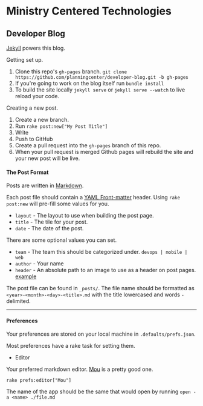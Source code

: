 Ministry Centered Technologies
==============================

## Developer Blog

[Jekyll](http://jekyllrb.com) powers this blog.

Getting set up.

1. Clone this repo's `gh-pages` branch. `git clone https://github.com/planningcenter/developer-blog.git -b gh-pages`
2. If you're going to work on the blog itself run `bundle install`
3. To build the site locally `jekyll serve` or `jekyll serve --watch` to live reload your code.

Creating a new post.  

1. Create a new branch.
2. Run `rake post:new["My Post Title"]`
3. Write
4. Push to GitHub
5. Create a pull request into the `gh-pages` branch of this repo.
6. When your pull request is merged Github pages will rebuild the site and your new post will be live.

#### The Post Format

Posts are written in [Markdown](https://daringfireball.net/projects/markdown/).

Each post file should contain a [YAML Front-matter](http://jekyllrb.com/docs/frontmatter/) header.  Using `rake post:new` will pre-fill some values for you.

- `layout` - The layout to use when building the post page.
- `title` - The tile for your post.
- `date` - The date of the post.

There are some optional values you can set.

- `team` - The team this should be categorized under. `devops | mobile | web`
- `author` - Your name
- `header` - An absolute path to an image to use as a header on post pages. [example](http://developers.planningcenteronline.com/2014/05/01/core-data-at-planning-center.html)

The post file can be found in `_posts/`.  The file name should be formatted as `<year>-<month>-<day>-<title>.md` with the title lowercased and words `-` delimited.


***

#### Preferences

Your preferences are stored on your local machine in `.defaults/prefs.json`.

Most preferences have a rake task for setting them.

- Editor

Your preferred markdown editor.  [Mou](http://mouapp.com) is a pretty good one.

```
rake prefs:editor["Mou"]
```

The name of the app should be the same that would open by running `open -a <name> ./file.md`
